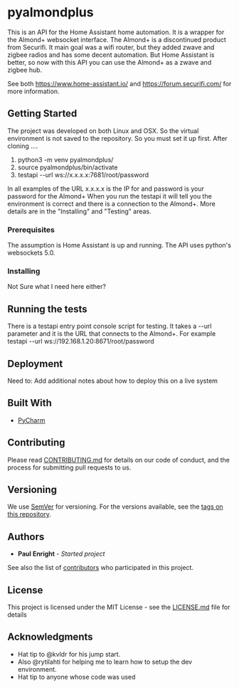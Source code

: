 # pyalmondplus

This is an API for the Home Assistant home automation.
It is a wrapper for the Almond+ websocket interface.
The Almond+ is a discontinued product from Securifi. It main goal was a wifi router, but they added zwave and zigbee radios and has some decent automation. But Home Assistant is better, so now with this API you can use the Almond+ as a zwave and zigbee hub.

See both https://www.home-assistant.io/ and https://forum.securifi.com/ for more information.

## Getting Started

The project was developed on both Linux and OSX.
So the virtual environment is not saved to the repository.
So you must set it up first. After cloning ....
1. python3 -m venv pyalmondplus/
2. source pyalmondplus/bin/activate
3. testapi --url ws://x.x.x.x:7681/root/password

In all examples of the URL x.x.x.x is the IP for and password is your password for the Almond+ 
When you run the testapi it will tell you the environment is correct and there is a connection to the Almond+.
More details are in the "Installing" and "Testing" areas.

### Prerequisites

The assumption is Home Assistant is up and running. The API uses python's websockets 5.0.

### Installing

Not Sure what I need  here either?

## Running the tests

There is a testapi entry point console script for testing. It takes a --url parameter and it is the URL that connects to the Almond+.
For example testapi --url ws://192.168.1.20:8671/root/password

## Deployment

Need to: Add additional notes about how to deploy this on a live system

## Built With

* [PyCharm](https://www.jetbrains.com/pycharm/?fromMenu)

## Contributing

Please read [CONTRIBUTING.md](https://gist.github.com/PurpleBooth/b24679402957c63ec426) for details on our code of conduct, and the process for submitting pull requests to us.

## Versioning

We use [SemVer](http://semver.org/) for versioning. For the versions available, see the [tags on this repository](https://github.com/your/project/tags).

## Authors

* **Paul Enright** - *Started project*

See also the list of [contributors](https://github.com/your/project/contributors) who participated in this project.

## License

This project is licensed under the MIT License - see the [LICENSE.md](LICENSE.md) file for details

## Acknowledgments
* Hat tip to @kvldr for his jump start.
* Also @rytilahti for helping me to learn how to setup the dev environment.
* Hat tip to anyone whose code was used
